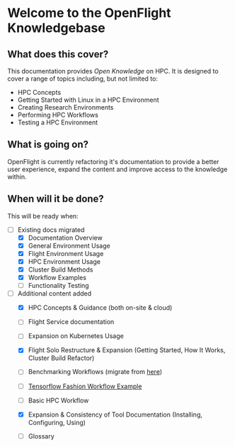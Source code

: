 # Welcome to the OpenFlight Knowledgebase 

## What does this cover?

This documentation provides _Open Knowledge_ on HPC. It is designed to cover a range of topics including, but not limited to:

- HPC Concepts
- Getting Started with Linux in a HPC Environment
- Creating Research Environments 
- Performing HPC Workflows 
- Testing a HPC Environment

## What is going on?

OpenFlight is currently refactoring it's documentation to provide a better user experience, expand the content and improve access to the knowledge within.

## When will it be done?

This will be ready when: 

- [ ] Existing docs migrated
    * [x] Documentation Overview
    * [x] General Environment Usage
    * [x] Flight Environment Usage
    * [x] HPC Environment Usage
    * [x] Cluster Build Methods
    * [x] Workflow Examples
    * [ ] Functionality Testing
- [ ] Additional content added
    * [x] HPC Concepts & Guidance (both on-site & cloud)
    * [ ] Flight Service documentation
    * [ ] Expansion on Kubernetes Usage
    * [x] Flight Solo Restructure & Expansion (Getting Started, How It Works, Cluster Build Refactor)
    * [ ] Benchmarking Workflows (migrate from [here](https://github.com/alces-software/knowledgebase/wiki/Burn-In-Tests))
    * [ ] [Tensorflow Fashion Workflow Example](https://github.com/openflighthpc/project-prewarms/blob/main/machine-learning-tensorflow.sh)
    * [ ] Basic HPC Workflow
    * [x] Expansion & Consistency of Tool Documentation (Installing, Configuring, Using)
    * [ ] Glossary

